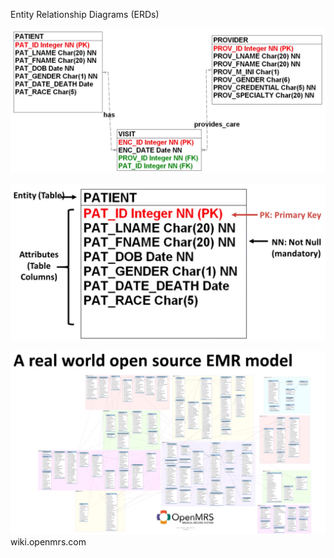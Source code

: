 Entity Relationship Diagrams (ERDs)

![](images/erds-391cea09.png)

![](images/erds-353530e9.png)


![](images/erds-2d38f2ae.png)
wiki.openmrs.com
